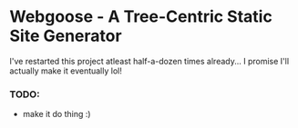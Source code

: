 # Webgoose -  A Tree-Centric Static Site Generator

I've restarted this project atleast half-a-dozen times already... I promise I'll actually make it eventually lol!

### TODO:
- make it do thing :)